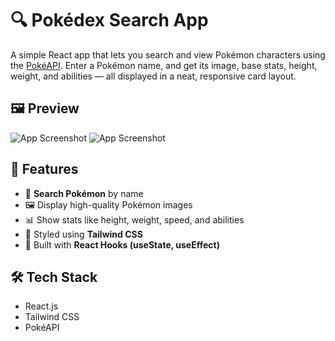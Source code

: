 # 🔍 Pokédex Search App

A simple React app that lets you search and view Pokémon characters using the [PokéAPI](https://pokeapi.co/). Enter a Pokémon name, and get its image, base stats, height, weight, and abilities — all displayed in a neat, responsive card layout.

## 🖼️ Preview

![App Screenshot](<./Pokemon/src/assets/Screenshot%20(21).png>)
![App Screenshot](<./Pokemon/src/assets/Screenshot%20(22).png>)

## 🚀 Features

- 🔎 **Search Pokémon** by name
- 🖼️ Display high-quality Pokémon images
- 📊 Show stats like height, weight, speed, and abilities
- 🎨 Styled using **Tailwind CSS**
- 🧠 Built with **React Hooks (useState, useEffect)**

## 🛠️ Tech Stack

- React.js
- Tailwind CSS
- PokéAPI
